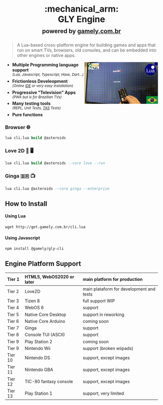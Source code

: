 <div align="center">
<h1>:mechanical_arm:<br>GLY Engine<br><sup><sub>powered by <a href="https://gamely.com.br" target="_blank">gamely.com.br</a></sub></sup></h1>
</div>

> A Lua-based cross-platform engine for building games and apps that run on smart TVs, browsers, old consoles, and can be embedded into other engines or native apps.

[<img align="right" width="48%" src="https://raw.githubusercontent.com/RodrigoDornelles/RodrigoDornelles/master/media/ginga-asteroids.gif">](https://github.com/gly-engine/gly-engine/blob/main/samples/asteroids/game.lua)

 * **Multiple Programming language support** <br/><sup>_(Lua, Javascript, Typescript, Haxe, Dart...)_</sup>
 * **Frictionless Develeopment** <br/><sup>_(Online [IDE](https://playground.gamely.com.br) or very easy installation)_</sup>
 * **Progressive "Television" Apps** <br/><sup>_(PWA but is for Brazilian TVs)_</sup>
 * **Many testing tools** <br/><sup>_(REPL, Unit Tests, [TAS](https://tasvideos.org/WelcomeToTASVideos#WhatIsATas) Tests)_</sup>
 * **Pure functions**

### Browser :globe_with_meridians:

```sql
lua cli.lua build @asteroids
```

### Love 2D :heart_decoration: :desktop_computer:

```sql
lua cli.lua build @asteroids --core love --run
```

### Ginga :brazil: :tv:

```sql
lua cli.lua @asteroids --core ginga --enterprise
```

## How to Install

#### Using Lua

```
wget http://get.gamely.com.br/cli.lua
```

#### Using Javascript

```
npm install @gamely/gly-cli
```

## Engine Platform Support

| Tier 1 | HTML5, WebOS2020 or later | main platform for production |
| :----- | :------------------------ | :------------ |
| Tier 2 | Love2D                    | main plataform for development and tests
| Tier 3 | Tizen 8                   | full support WIP
| Tier 4 | WebOS 6                   | support
| Tier 5 | Native Core Desktop       | support in reworking
| Tier 6 | Native Core Arduino       | coming soon
| Tier 7 | Ginga                     | support
| Tier 8 | Console TUI (ASCII)       | support
| Tier 9 | Play Station 2            | coming soon
| Tier 9 | Nintendo Wii              | support (broken wiipads)
| Tier 10 | Nintendo DS              | support, except images
| Tier 11 | Nintendo GBA             | support, except images
| Tier 12 | TIC-80 fantasy console   | support, except images
| Tier 13 | Play Station 1           | support, very limited
